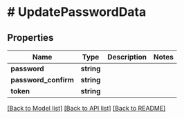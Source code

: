 # # UpdatePasswordData

## Properties

Name | Type | Description | Notes
------------ | ------------- | ------------- | -------------
**password** | **string** |  | 
**password_confirm** | **string** |  | 
**token** | **string** |  | 

[[Back to Model list]](../../README.md#documentation-for-models) [[Back to API list]](../../README.md#documentation-for-api-endpoints) [[Back to README]](../../README.md)


